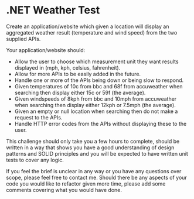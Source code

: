# .NET Weather Test
Create an application/website which given a location will display an aggregated weather result (temperature and wind speed) from the two supplied APIs. 

Your application/website should:
 - Allow the user to choose which measurement unit they want results displayed in (mph, kph, celsius, fahrenheit).
 - Allow for more APIs to be easily added in the future.
 - Handle one or more of the APIs being down or being slow to respond.
 - Given temperatures of 10c from bbc and 68f from accuweather when searching then display either 15c or 59f (the average).
 - Given windspeeds of 8kph from bbc and 10mph from accuweather when searching then display either 12kph or 7.5mph (the average).
 - Given an empty or null location when searching then do not make a request to the APIs.
 - Handle HTTP error codes from the APIs without displaying these to the user.

This challenge should only take you a few hours to complete, 
should be written in a way that shows you have a good understanding of design patterns and SOLID principles 
and you will be expected to have written unit tests to cover any logic.

If you feel the brief is unclear in any way or you have any questions over scope, please feel free to contact me. 
Should there be any aspects of your code you would like to refactor given more time, 
please add some comments covering what you would have done.
